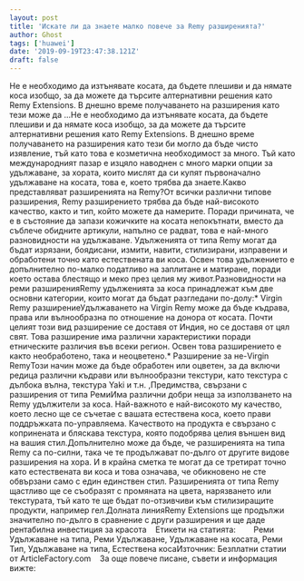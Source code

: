 ```yaml
---
layout: post
title: 'Искате ли да знаете малко повече за Remy разширенията?'
author: Ghost
tags: ['huawei']
date: '2019-09-19T23:47:38.121Z'
draft: false
---
```


Не е необходимо да изтънявате косата, да бъдете плешиви и да нямате коса изобщо, за да можете да търсите алтернативни решения като Remy Extensions. В днешно време получаването на разширения като тези може да ...Не е необходимо да изтънявате косата, да бъдете плешиви и да нямате коса изобщо, за да можете да търсите алтернативни решения като Remy Extensions. В днешно време получаването на разширения като тези би могло да бъде чисто изявление, тъй като това е козметична необходимост за много. Тъй като международният пазар е изцяло наводнен с много марки опции за удължаване, за хората, които мислят да си купят първоначално удължаване на косата, това е, което трябва да знаете.Какво представляват разширенията на Remy?От всички различни типове разширения, Remy разширението трябва да бъде най-високото качество, както и тип, който можете да намерите. Поради причината, че е в състояние да запази кожичките на косата непокътнати, вместо да съблече обидните артикули, напълно се радват, това е най-много разновидности на удължаване. Удълженията от типа Remy могат да бъдат изрязани, боядисани, измити, навити, стилизирани, изправени и обработени точно като естествената ви коса. Освен това удължението е допълнително по-малко податливо на заплитане и матиране, поради което остава блестящо и меко през целия му живот.Разновидности на реми разширенияRemy удълженията за коса принадлежат към две основни категории, които могат да бъдат разгледани по-долу:* Virgin Remy разширениеУдължаването на Virgin Remy може да бъде къдрава, права или вълнообразна по отношение на донора от косата. Почти целият този вид разширение се доставя от Индия, но се доставя от цял ​​свят. Това разширение има различни характеристики поради етническите различия във всеки регион. Освен това разширението е както необработено, така и неоцветено.* Разширение за не-Virgin RemyТози начин може да бъде обработен или оцветен, за да включи редица различни къдрави или вълнообразни текстури, като текстура с дълбока вълна, текстура Yaki и т.н. ,Предимства, свързани с разширения от типа РемиИма различни добри неща за използването на Remy удължители за коса. Най-важното е най-високото му качество, което лесно ще се съчетае с вашата естествена коса, което прави поддръжката по-управляема. Качеството на продукта е свързано с копринената и бляскава текстура, която подобрява целия външен вид на вашия стил.Допълнително може да бъде, че разширенията на типа Remy са по-силни, така че те продължават по-дълго от другите видове разширения на хора. И в крайна сметка те могат да се третират точно като естествената ви коса и това означава, че обикновено не сте обвързани само с един единствен стил. Разширенията от типа Remy щастливо ще се съобразят с промяната на цвета, нарязването или текстурата, тъй като те ще бъдат по-отзивчиви към стилизиращите продукти, например гел.Долната линияRemy Extensions ще продължи значително по-дълго в сравнение с други разширения и ще даде рентабилна инвестиция за красота    Етикети на статията:        Реми Удължаване на типа, Реми Удължаване, Удължаване на косата, Реми Тип, Удължаване на типа, Естествена косаИзточник: Безплатни статии от ArticleFactory.com    За още повече писане, съвети и информация вижте:
